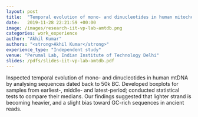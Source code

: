 ```yaml
---
layout: post
title:  "Temporal evolution of mono- and dinucleotides in human mitochondrial DNA"
date:   2019-11-28 22:21:59 +00:00
image: /images/research-iit-vp-lab-amtdb.png
categories: work_experience
author: "Akhil Kumar"
authors: "<strong>Akhil Kumar</strong>"
experience_type: "Independent study"
venue: "Perumal Lab, Indian Institute of Technology Delhi"
slides: /pdfs/slides-iit-vp-lab-amtdb.pdf
---
```

Inspected temporal evolution of mono- and dinucleotides in human mtDNA by analysing sequences dated back to 50k BC. Developed boxplots for samples from earliest-, middle- and latest-period; conducted statistical tests to compare their medians. Our findings suggested that lighter strand is becoming heavier, and a slight bias toward GC-rich sequences in ancient reads.